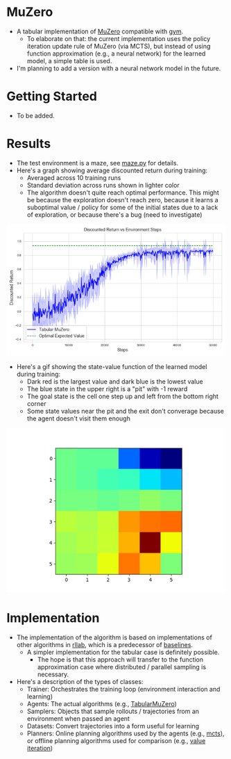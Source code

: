 
# MuZero
- A tabular implementation of [MuZero](https://arxiv.org/pdf/1911.08265.pdf) compatible with [gym](https://github.com/openai/gym).
  - To elaborate on that: the current implementation uses the policy iteration update rule of MuZero (via MCTS), but instead of using function approximation (e.g., a neural network) for the learned model, a simple table is used.
- I'm planning to add a version with a neural network model in the future.
  
 # Getting Started
 - To be added.
 
 # Results
 - The test environment is a maze, see [maze.py](https://github.com/wulfebw/muzero/blob/master/muzero/envs/maze.py) for details.
 - Here's a graph showing average discounted return during training: 
   - Averaged across 10 training runs
   - Standard deviation across runs shown in lighter color
   - The algorithm doesn't quite reach optimal performance. This might be because the exploration doesn't reach zero, because it learns a suboptimal value / policy for some of the initial states due to a lack of exploration, or because there's a bug (need to investigate)
  
 ![Average Discounted Return](/media/average_discounted_return.png)
 
 - Here's a gif showing the state-value function of the learned model during training:
   - Dark red is the largest value and dark blue is the lowest value
   - The blue state in the upper right is a "pit" with -1 reward
   - The goal state is the cell one step up and left from the bottom right corner
   - Some state values near the pit and the exit don't converage because the agent doesn't visit them enough
 
  ![State Value](/media/value_function.gif)
 
 # Implementation
- The implementation of the algorithm is based on implementations of other algorithms in [rllab](https://github.com/rll/rllab/tree/master/rllab), which is a predecessor of [baselines](https://github.com/openai/baselines).
  - A simpler implementation for the tabular case is definitely possible. 
    - The hope is that this approach will transfer to the function approximation case where distributed / parallel sampling is necessary.
- Here's a description of the types of classes:
  - Trainer: Orchestrates the training loop (environment interaction and learning)
  - Agents: The actual algorithms (e.g., [TabularMuZero](/muzero/rl/tabular_muzero.py))
  - Samplers: Objects that sample rollouts / trajectories from an environment when passed an agent
  - Datasets: Convert trajectories into a form useful for learning
  - Planners: Online planning algorithms used by the agents (e.g., [mcts](/muzero/planning/mcts.py)), or offline planning algorithms used for comparison (e.g., [value iteration](/muzero/planning/value_iteration.py))
